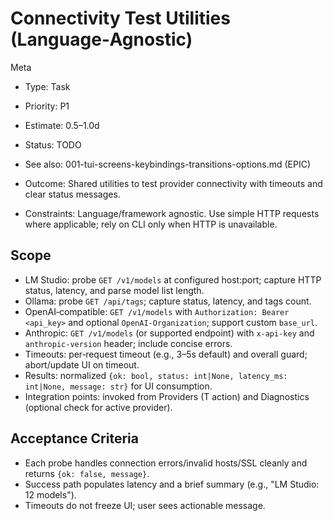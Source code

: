 # Connectivity Test Utilities (Language‑Agnostic)

Meta
- Type: Task
- Priority: P1
- Estimate: 0.5–1.0d
- Status: TODO
- See also: 001-tui-screens-keybindings-transitions-options.md (EPIC)

- Outcome: Shared utilities to test provider connectivity with timeouts and clear status messages.
- Constraints: Language/framework agnostic. Use simple HTTP requests where applicable; rely on CLI only when HTTP is unavailable.

## Scope
- LM Studio: probe `GET /v1/models` at configured host:port; capture HTTP status, latency, and parse model list length.
- Ollama: probe `GET /api/tags`; capture status, latency, and tags count.
- OpenAI‑compatible: `GET /v1/models` with `Authorization: Bearer <api_key>` and optional `OpenAI-Organization`; support custom `base_url`.
- Anthropic: `GET /v1/models` (or supported endpoint) with `x-api-key` and `anthropic-version` header; include concise errors.
- Timeouts: per‑request timeout (e.g., 3–5s default) and overall guard; abort/update UI on timeout.
- Results: normalized `{ok: bool, status: int|None, latency_ms: int|None, message: str}` for UI consumption.
- Integration points: invoked from Providers (T action) and Diagnostics (optional check for active provider).

## Acceptance Criteria
- Each probe handles connection errors/invalid hosts/SSL cleanly and returns `{ok: false, message}`.
- Success path populates latency and a brief summary (e.g., "LM Studio: 12 models").
- Timeouts do not freeze UI; user sees actionable message.
